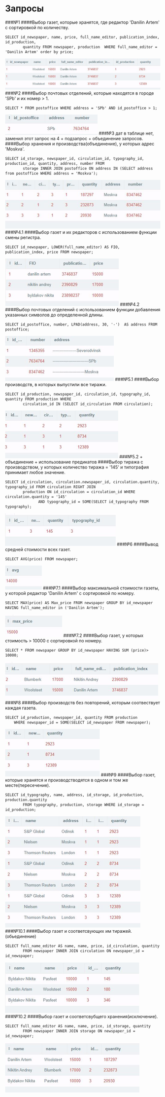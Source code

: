 # Запросы

###№1 
####Выбор газет, которые хранятся, где редактор 'Danilin Artem' с сортировкой по количеству. 
```
SELECT id_newspaper, name, price, full_name_editor, publication_index, id_production, 
        quantity FROM newspaper, production  WHERE full_name_editor = 'Danilin Artem' order by price;
```
![](1.jpg)
###№2
####Выбор почтовых отделений, которые находятся в городе 'SPb' и их номер > 1.
```
SELECT * FROM postoffice WHERE address = 'SPb' AND id_postoffice > 1;
```
![](2.jpg)
###№3 дат в таблице нет, заменил этот запрос на 4 + подзапрос + объединение запросов.
####Выбор хранения и производства(объединение), у которых адрес 'Moskva'.
```
SELECT id_storage, newspaper_id, circulation_id, typography_id, production_id, quantity, address, number FROM 
        storage INNER JOIN postoffice ON address IN (SELECT address from postoffice WHERE address = 'Moskva');
```
![](3.jpg)
###№4.1
####Выбор газет и их редакторов с использованием функции смены регистра.
```
SELECT id_newspaper, LOWER(full_name_editor) AS FIO, publication_index, price FROM newspaper;
```
![](4_1.jpg)
###№4.2
####Выбор почтовых отделений с использованием функции добавления указанных символов до определенной длины.
```
SELECT id_postoffice, number, LPAD(address, 30, '-')  AS address FROM postoffice;
```
![](4_2.jpg)
###№5.1 
####Выбор производств, в которых выпустили все тиражи.
```
SELECT id_production, newspaper_id, circulation_id, typography_id, quantity FROM production WHERE
        circulation_id IN (SELECT id_circulation FROM circulation);
```
![](5_1.jpg) 
###№5.2 + объединение + использование предикатов 
####Выбор тиража с производством, у которых количество тиража = '145' и типография принимает любое значение.
```
SELECT id_circulation, circulation.newspaper_id, circulation.quantity, typography_id FROM circulation RIGHT JOIN
        production ON id_circulation = circulation_id WHERE circulation.quantity = '145' 
               AND typography_id = SOME(SELECT id_typography FROM typography);
```
![](5_2.jpg)
###№6 
####Вывод средней стоимости всех газет.
```
SELECT AVG(price) FROM newspaper;
```
![](6.jpg)
###№7.1 
####Выбор максимальной стоимости газеты, у которой редактор 'Danilin Artem' c сортировкой по номеру.
```
SELECT MAX(price) AS Max_price FROM newspaper GROUP BY id_newspaper HAVING full_name_editor in ('Danilin Artem');
```
![](7_1.jpg)
###№7.2
####Выбор газет, у которых стоимость > 10000 с сортировкой по номеру.
```
SELECT * FROM newspaper GROUP BY id_newspaper HAVING SUM (price)> 10000;
```
![](7_2.jpg)
###№8 
####Выбор производств без повторений, которым соотвествует каждая газета.
```
SELECT id_production, newspaper_id, quantity FROM production
 	WHERE newspaper_id = SOME(SELECT id_newspaper FROM newspaper);
```
![](8.jpg)
###№9 
####Выбор газет, которые хранятся и производстводятся в одном и том же месте(пересечение).
```
SELECT id_typography, name, address, id_storage, id_production, production.quantity 
        FROM typography, production, storage WHERE id_storage = id_production;
```
![](9.jpg)
###№10.1 
####Выбор газет и соответсвующих им тиражей.(обьединение)
```
SELECT full_name_editor AS name, name, price, id_circulation, quantity
        FROM newspaper INNER JOIN circulation ON newspaper_id = id_newspaper;
```
![](10_1.jpg)
###№10.2 
####Выбор газет и соответсвубщего хранения(исключение).
```
SELECT full_name_editor AS name, name, price, id_storage, quantity
        FROM newspaper INNER JOIN storage ON newspaper_id = id_newspaper;
```
![](10_2.jpg)
